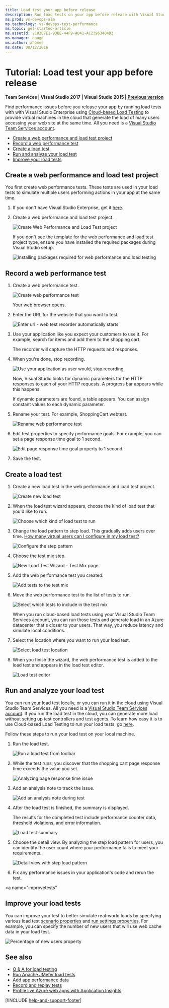```yaml
---
title: Load test your app before release
description: Run load tests on your app before release with Visual Studio Team Services (VSTS), Cloud-based Load Testing, and Visual Studio
ms.prod: vs-devops-alm
ms.technology: vs-devops-test-performance
ms.topic: get-started-article
ms.assetid: 2C83E7E1-93BE-44F9-A041-AC23963404D3
ms.manager: douge
ms.author: ahomer
ms.date: 08/12/2016
---
```


# Tutorial: Load test your app before release

**Team Services | Visual Studio 2017 | Visual Studio 2015 | [Previous version](https://msdn.microsoft.com/library/dn250793%28v=vs.120%29.aspx)**

Find performance issues before you release your app 
by running load tests with with Visual Studio 
Enterprise using [Cloud-based Load Testing](http://go.microsoft.com/fwlink/?LinkID=317257)
to provide virtual machines in the cloud that generate the load of 
many users accessing your web site at the same time.
All you need is a [Visual Studio Team Services account](http://go.microsoft.com/fwlink/?LinkId=307137).

* [Create a web performance and load test project](#createtests)
* [Record a web performance test](#recordtests)
* [Create a load test](#createload)
* [Run and analyze your load test](#runanalyze)
* [Improve your load tests](#improvetests)

<a name="createtests"></a>
## Create a web performance and load test project

You first create web performance tests. These tests are used in your 
load tests to simulate multiple users performing 
actions in your app at the same time.

1. If you don't have Visual Studio Enterprise, get it [here](https://www.visualstudio.com/downloads/).

1. Create a web performance and load test project.

   ![Create Web Performance and Load Test project](_img/run-performance-tests-app-before-release/create-web-perf-load-test-project.png)

   If you don't see the template for the web performance and load test project type,
   ensure you have installed the required packages during Visual Studio setup.

   ![Installing packages required for web performance and load testing](_img/run-performance-tests-app-before-release/install-tools.png)

<a name="recordtests"></a>
## Record a web performance test

1. Create a web performance test.

   ![Create web performance test](_img/run-performance-tests-app-before-release/create-web-perf-test.png)

   Your web browser opens.

1. Enter the URL for the website that you want to test.

   ![Enter url - web test recorder automatically starts](_img/run-performance-tests-app-before-release/provide-site-url-for-testing.png)

1. Use your application like you expect your customers to use it. For example, search for items and add them to the shopping cart.

   The recorder will capture the HTTP requests and responses.

1. When you're done, stop recording.

   ![Use your application as user would, stop recording](_img/run-performance-tests-app-before-release/use-app-stop-recording.png)

   Now, Visual Studio looks for dynamic parameters for the HTTP responses to each of your HTTP requests. A progress bar appears while this happens.

   If dynamic parameters are found, a table appears. You can assign constant values to each dynamic parameter.

1. Rename your test. For example, ShoppingCart.webtest.

   ![Rename web performance test](_img/run-performance-tests-app-before-release/rename-web-perf-test.png)

1. Edit test properties to specify performance goals. For example, you can set a page response time goal to 1 second.

   ![Edit page response time goal property to 1 second](_img/run-performance-tests-app-before-release/edit-page-response-time-goal.png)

1. Save the test.

<a name="createload"></a>
## Create a load test

1. Create a new load test in the web performance and load test project.

   ![Create new load test](_img/run-performance-tests-app-before-release/create-new-load-test.png)

1. When the load test wizard appears, choose the kind of load test that you'd like to run.

   ![Choose which kind of load test to run](_img/run-performance-tests-app-before-release/choose-load-test.png)

1. Change the load pattern to step load. This gradually adds users over time.
   [How many virtual users can I configure in my load test?](reference-qa.md#howmanyusers)
 
   ![Configure the step pattern](_img/run-performance-tests-app-before-release/change-load-pattern.png)

1. Choose the test mix step.

   ![New Load Test Wizard - Test Mix page](_img/run-performance-tests-app-before-release/choose-test-mix.png)

1. Add the web performance test you created.

   ![Add tests to the test mix](_img/run-performance-tests-app-before-release/add-tests-to-test-mix.png)

1. Move the web performance test to the list of tests to run.

   ![Select which tests to include in the test mix](_img/run-performance-tests-app-before-release/select-tests-for-test-mix.png)

   When you run cloud-based load tests using your Visual Studio Team Services account, you can run those tests and generate load in an Azure datacenter that's closer to your users. That way, you reduce latency and simulate local conditions.

1. Select the location where you want to run your load test.

   ![Select load test location](_img/run-performance-tests-app-before-release/select-load-test-location.png)

1. When you finish the wizard, the web performance test is added to the load test and appears in the load test editor.

   ![Load test editor](_img/run-performance-tests-app-before-release/web-perf-test-in-load-test-editor.png)

<a name="runanalyze"></a>
## Run and analyze your load test

You can run your load test locally, or you can run it in the cloud using Visual Studio Team Services. 
All you need is a [Visual Studio Team Services account](https://www.visualstudio.com/docs/setup-admin/team-services/sign-up-for-visual-studio-team-services). 
If you run the load test in the cloud, you can generate more load without setting up test controllers and test agents. 
To learn how easy it is to use Cloud-based Load Testing to run your load tests, go 
[here](getting-started/getting-started-with-performance-testing.md).

Follow these steps to run your load test on your local machine.

1. Run the load test.

   ![Run a load test from toolbar](_img/run-performance-tests-app-before-release/run-load-test.png)

1. While the test runs, you discover that the shopping cart page response time exceeds the value you set.

   ![Analyzing page response time issue](_img/run-performance-tests-app-before-release/review-page-response-time.png)

1. Add an analysis note to track the issue.

   ![Add an analysis note during test](_img/run-performance-tests-app-before-release/add-test-notes.png)

1. After the load test is finished, the summary is displayed.

   The results for the completed test include performance counter data, threshold violations, and error information.

   ![Load test summary](_img/run-performance-tests-app-before-release/load-test-summary.png)

1. Choose the detail view. By analyzing the step load pattern for users, 
   you can identify the user count where your performance fails to meet your requirements.

   ![Detail view with step load pattern](_img/run-performance-tests-app-before-release/load-test-summary-details.png)

1. Fix any performance issues in your application's code and rerun the test.

<a name="improvetests"</a>
## Improve your load tests

You can improve your test to better simulate 
real-world loads by specifying various load test 
[scenario properties](https://msdn.microsoft.com/library/ff406966%28v=vs.140%29.aspx)
and [run settings properties](https://msdn.microsoft.com/library/ff406976%28v=vs.140%29.aspx). For example, you can specify the number of new users that will use web cache data in your load test.

![Percentage of new users property](_img/run-performance-tests-app-before-release/percentage-new-users.png)

## See also

* [Q &amp; A for load testing](reference-qa.md#qavisualstudio)
* [Run Apache JMeter load tests](getting-started/get-started-jmeter-test.md) 
* [Add app performance data](getting-started/get-performance-data-for-load-tests.md)
* [Record and replay tests](getting-started/record-and-replay-cloud-load-tests.md)
* [Profile live Azure web apps with Application Insights](https://docs.microsoft.com/en-us/azure/application-insights/app-insights-profiler)

[!INCLUDE [help-and-support-footer](../_shared/help-and-support-footer.md)] 

